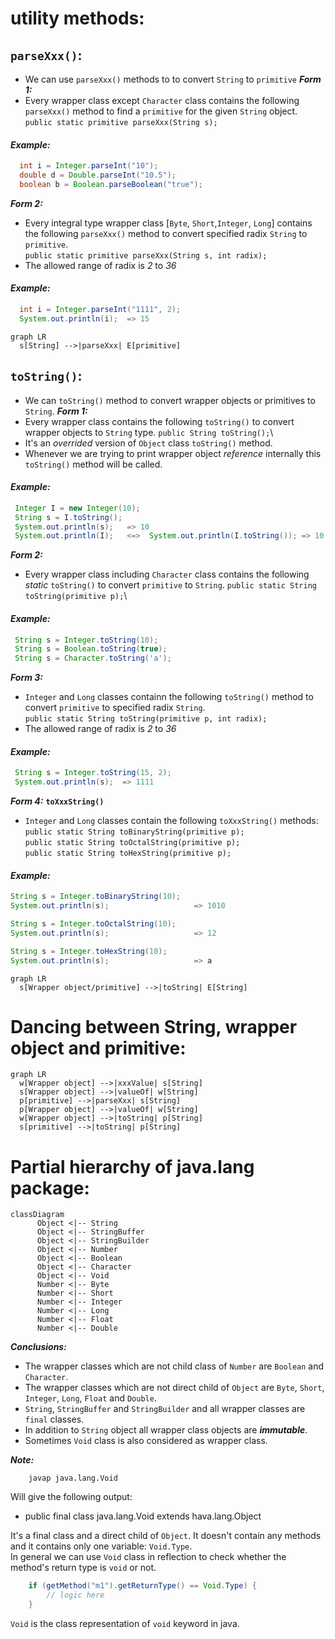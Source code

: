 # utility methods:
## `parseXxx()`:
- We can use `parseXxx()` methods to to convert `String` to `primitive`
***Form 1:***
- Every wrapper class except `Character` class contains the following `parseXxx()` method to find a `primitive` for the given `String` object.
  `public static primitive parseXxx(String s);`
#### ***Example:***
  ``` java
    int i = Integer.parseInt("10");
    double d = Double.parseInt("10.5");
    boolean b = Boolean.parseBoolean("true"); 
  ```
***Form 2:***
- Every integral type wrapper class [`Byte`, `Short`,`Integer`, `Long`] contains the following `parseXxx()` method to convert specified radix `String` to `primitive`.\
  `public static primitive parseXxx(String s, int radix);`
- The allowed range of radix is *2* to *36*
#### ***Example:***
  ``` java
    int i = Integer.parseInt("1111", 2);
    System.out.println(i);  => 15
  ```
``` mermaid
graph LR
  s[String] -->|parseXxx| E[primitive]
```
## `toString()`:
- We can `toString()` method to convert wrapper objects or primitives to  `String`.
***Form 1:***
- Every wrapper class contains the following `toString()` to convert wrapper objects to `String` type.
  `public String toString();`\
- It's an *overrided* version of `Object` class `toString()` method.
- Whenever we are trying to print wrapper object *reference* internally this `toString()` method will be called.
#### ***Example:***
  ``` java
   Integer I = new Integer(10);
   String s = I.toString();
   System.out.println(s);   => 10
   System.out.println(I);   <=>  System.out.println(I.toString()); => 10 
  ``` 
***Form 2:***
- Every wrapper class including `Character` class contains the following *static* `toString()` to convert `primitive` to `String`.
  `public static String toString(primitive p);`\
#### ***Example:***
  ``` java
   String s = Integer.toString(10);
   String s = Boolean.toString(true);
   String s = Character.toString('a');
  ```
***Form 3:***
- `Integer` and `Long` classes containn the following `toString()` method to convert `primitive` to specified radix `String`.\
  `public static String toString(primitive p, int radix);`
- The allowed range of radix is *2* to *36*
#### ***Example:***
  ``` java
   String s = Integer.toString(15, 2);
   System.out.println(s);  => 1111
 ```
***Form 4:*** **`toXxxString()`**
- `Integer` and `Long` classes contain the following `toXxxString()` methods:\
  `public static String toBinaryString(primitive p);`\
  `public static String toOctalString(primitive p);`\
  `public static String toHexString(primitive p);`
#### ***Example:***
   ``` java
   String s = Integer.toBinaryString(10);
   System.out.println(s);                   => 1010

   String s = Integer.toOctalString(10);
   System.out.println(s);                   => 12

   String s = Integer.toHexString(10);
   System.out.println(s);                   => a
   ```
``` mermaid
graph LR
  s[Wrapper object/primitive] -->|toString| E[String]
```
# Dancing between String, wrapper object and primitive:
``` mermaid
graph LR
  w[Wrapper object] -->|xxxValue| s[String]
  s[Wrapper object] -->|valueOf| w[String]
  p[primitive] -->|parseXxx| s[String]
  p[Wrapper object] -->|valueOf| w[String]
  w[Wrapper object] -->|toString| p[String]
  s[primitive] -->|toString| p[String]
```
# Partial hierarchy of java.lang package:
```mermaid
classDiagram
      Object <|-- String
      Object <|-- StringBuffer
      Object <|-- StringBuilder
      Object <|-- Number
      Object <|-- Boolean
      Object <|-- Character
      Object <|-- Void
      Number <|-- Byte
      Number <|-- Short
      Number <|-- Integer
      Number <|-- Long
      Number <|-- Float
      Number <|-- Double
```
***Conclusions:***
- The wrapper classes which are not child class of `Number` are `Boolean` and `Character`.
- The wrapper classes which are not direct child of `Object` are `Byte`, `Short`, `Integer`, `Long`, `Float` and `Double`.
- `String`, `StringBuffer` and `StringBuilder` and all wrapper classes are `final` classes.
- In addition to `String` object all wrapper class objects are ***immutable***.
- Sometimes `Void` class is also considered as wrapper class.

***Note:***
```
    javap java.lang.Void
```
Will give the following output:
- public final class java.lang.Void extends hava.lang.Object 

It's a final class and a direct child of `Object`. It doesn't contain any methods and it contains only one variable: `Void.Type`.\
In general we can use `Void` class in reflection to check whether the method's return type is `void` or not.
``` java
    if (getMethod("m1").getReturnType() == Void.Type) {
        // logic here
    }
```
`Void` is the class representation of `void` keyword in java.
